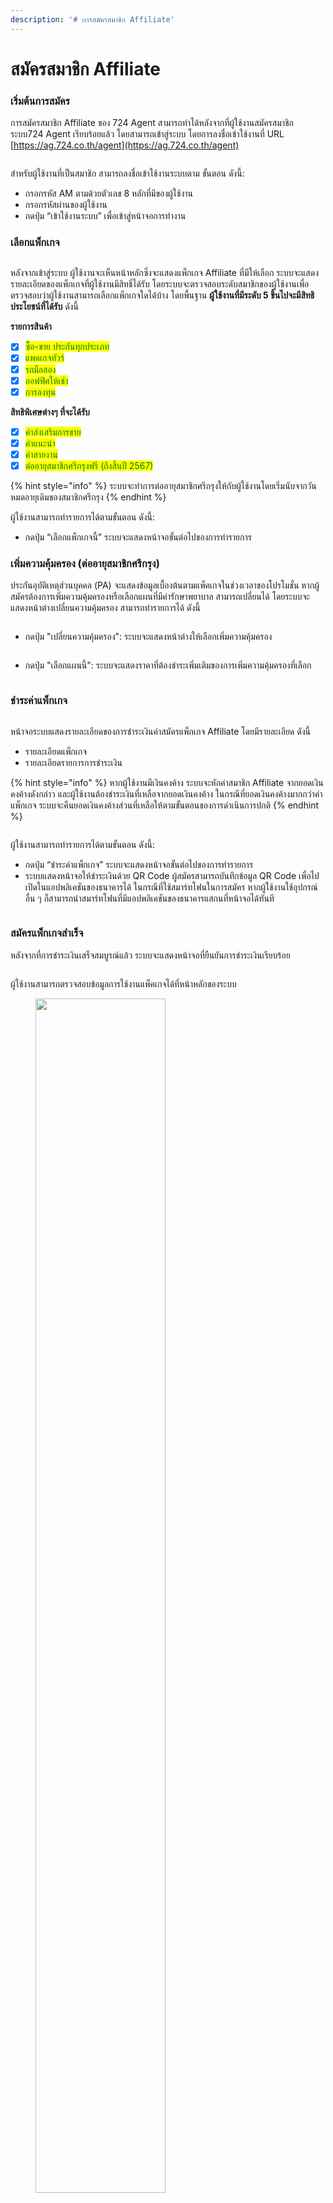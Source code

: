 ```yaml
---
description: '# การสมัครสมาชิก Affiliate'
---
```


# สมัครสมาชิก Affiliate

### เริ่มต้นการสมัคร

การสมัครสมาชิก Affiliate ของ 724 Agent สามารถทำได้หลังจากที่ผู้ใช้งานสมัครสมาชิกระบบ724 Agent เรียบร้อยแล้ว โดยสามารถเข้าสู่ระบบ โดยการลงชื่อเข้าใช้งานที่ URL [https://ag.724.co.th/agent](https://ag.724.co.th/agent)

<figure><img src="https://drive.google.com/uc?export=view&#x26;id=1lYgRiGzppFXHqCuXPr1qtoiOX3PXmC8T" alt=""><figcaption></figcaption></figure>

สำหรับผู้ใช้งานที่เป็นสมาชิก สามารถลงชื่อเข้าใช้งานระบบตาม ขั้นตอน ดังนี้:

* กรอกรหัส AM ตามด้วยตัวเลข 8 หลักที่มีของผู้ใช้งาน
* กรอกรหัสผ่านของผู้ใช้งาน
* กดปุ่ม “เข้าใช้งานระบบ” เพื่อเข้าสู่หน้าจอการทำงาน

### เลือกแพ็กเกจ

<figure><img src="https://drive.google.com/uc?export=view&#x26;id=1XwbLR1ciq_eS0mvARvn3HS-LwTFESRnF" alt=""><figcaption></figcaption></figure>

หลังจากเข้าสู่ระบบ ผู้ใช้งานจะเห็นหน้าหลักซึ่งจะแสดงแพ็กเกจ Affiliate ที่มีให้เลือก ระบบจะแสดงรายละเอียดของแพ็กเกจที่ผู้ใช้งานมีสิทธิ์ได้รับ โดยระบบจะตรวจสอบระดับสมาชิกของผู้ใช้งานเพื่อตรวจสอบว่าผู้ใช้งานสามารถเลือกแพ็กเกจใดได้บ้าง โดยพื้นฐาน **ผู้ใช้งานที่มีระดับ 5 ขึ้นไปจะมีสิทธิประโยชน์ที่ได้รับ** ดังนี้

**รายการสินค้า**

* [x] <mark style="color:green;">ซื้อ-ขาย ประกันทุกประเภท</mark>
* [x] <mark style="color:green;">แพคเกจทัวร์</mark>
* [x] <mark style="color:green;">รถมือสอง</mark>
* [x] <mark style="color:green;">ออฟฟิศให้เช่า</mark>
* [x] <mark style="color:green;">การลงทุน</mark>

**สิทธิพิเศษต่างๆ ที่จะได้รับ**

* [x] <mark style="color:green;">ค่าส่งเสริมการขาย</mark>
* [x] <mark style="color:green;">ค่าแนะนำ</mark>
* [x] <mark style="color:green;">ค่าสายงาน</mark>
* [x] <mark style="color:green;">ต่ออายุสมาชิกศรีกรุงฟรี (ถึงสิ้นปี 2567)</mark>

{% hint style="info" %}
ระบบจะทำการต่ออายุสมาชิกศรีกรุงให้กับผู้ใช้งานโดยเริ่มนับจากวันหมดอายุเดิมของสมาชิกศรีกรุง
{% endhint %}

ผู้ใช้งานสามารถทำรายการได้ตามขั้นตอน ดังนี้:

* กดปุ่ม “เลือกแพ็กเกจนี้” ระบบจะแสดงหน้าจอขั้นต่อไปของการทำรายการ

### เพิ่มความคุ้มครอง (ต่ออายุสมาชิกศรีกรุง)

ประกันอุบัติเหตุส่วนบุคคล (PA) จะแสดงข้อมูลเบื้องต้นตามแพ็คเกจในช่วงเวลาของโปรโมชั่น หากผู้สมัครต้องการเพิ่มความคุ้มครองหรือเลือกแผนที่มีค่ารักษาพยาบาล สามารถเปลี่ยนได้ โดยระบบจะแสดงหน้าต่างเปลี่ยนความคุ้มครอง สามารถทำรายการได้ ดังนี้

<figure><img src="https://drive.google.com/uc?export=view&#x26;id=1XwbLR1ciq_eS0mvARvn3HS-LwTFESRnF" alt=""><figcaption></figcaption></figure>

* กดปุ่ม "เปลี่ยนความคุ้มครอง": ระบบจะแสดงหน้าต่างให้เลือกเพิ่มความคุ้มครอง

<figure><img src="https://drive.google.com/uc?export=view&#x26;id=1neryC_0CHrr35VpJ5djNc75VoOXSjQlU" alt=""><figcaption></figcaption></figure>

* กดปุ่ม "เลือกแผนนี้": ระบบจะแสดงราคาที่ต้องชำระเพิ่มเติมของการเพิ่มความคุ้มครองที่เลือก

<figure><img src="https://drive.google.com/uc?export=view&#x26;id=10a04EUIIR-q39-F74uA6JXdI37fqfFp2" alt=""><figcaption></figcaption></figure>

### ชำระค่าแพ็กเกจ

<figure><img src="https://drive.google.com/uc?export=view&#x26;id=1AgoTnWNv8dT2IKFw9JtZeyNW4Y-JKBUA" alt=""><figcaption></figcaption></figure>

หน้าจอระบบแสดงรายละเอียดของการชำระเงินค่าสมัครแพ็กเกจ Affiliate โดยมีรายละเอียด ดังนี้

* รายละเอียดแพ็กเกจ
* รายละเอียดรายการการชำระเงิน

{% hint style="info" %}
หากผู้ใช้งานมีเงินคงค้าง ระบบจะหักค่าสมาชิก Affiliate จากยอดเงินคงค้างดังกล่าว และผู้ใช้งานต้องชำระเงินที่เหลือจากยอดเงินคงค้าง ในกรณีที่ยอดเงินคงค้างมากกว่าค่าแพ็กเกจ ระบบจะคืนยอดเงินคงค้างส่วนที่เหลือให้ตามขั้นตอนของการดำเนินการปกติ
{% endhint %}

<figure><img src="https://drive.google.com/uc?export=view&#x26;id=1FwFjBKkdBmFe1CHH-sRB_TEm79RB4UBe" alt=""><figcaption></figcaption></figure>

ผู้ใช้งานสามารถทำรายการได้ตามขั้นตอน ดังนี้:

* กดปุ่ม “ชำระค่าแพ็กเกจ” ระบบจะแสดงหน้าจอขั้นต่อไปของการทำรายการ
* ระบบแสดงหน้าจอให้ชำระเงินด้วย QR Code ผู้สมัครสามารถบันทึกข้อมูล QR Code เพื่อไปเปิดในแอปพลิเคชันของธนาคารได้ ในกรณีที่ใช้สมาร์ทโฟนในการสมัคร หากผู้ใช้งานใช้อุปกรณ์อื่น ๆ ก็สามารถนำสมาร์ทโฟนที่มีแอปพลิเคชันของธนาคารแสกนที่หน้าจอได้ทันที

<figure><img src="https://drive.google.com/uc?export=view&#x26;id=1x4GsWr0VjbdT1qGqXU_aSm1fedK5D8s0" alt=""><figcaption></figcaption></figure>

### สมัครแพ็กเกจสำเร็จ

หลังจากที่การชำระเงินเสร็จสมบูรณ์แล้ว ระบบจะแสดงหน้าจอที่ยืนยันการชำระเงินเรียบร้อย

<figure><img src="https://drive.google.com/uc?export=view&#x26;id=1yru8IWH1jd8kP6yrk5-Z05mmhuMh8Bd3" alt=""><figcaption></figcaption></figure>

ผู้ใช้งานสามารถตรวจสอบข้อมูลการใช้งานแพ็คเกจได้ที่หน้าหลักของระบบ

<figure>
    <img src="https://drive.google.com/uc?export=view&id=1HrK9uzgvuYNAuFhuPyBAucaVK0d1KFz2" alt="" style="width: 70%; max-width: 300px;">
    <figcaption></figcaption>
</figure>
